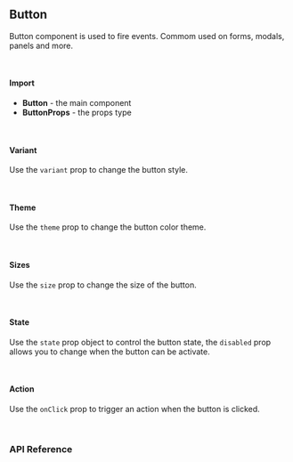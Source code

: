 ## Button

Button component is used to fire events. Commom used on forms, modals, panels and more.

<div>
<LeSourceButton url="https://github.com/hiimlex/leux/tree/main/src/components/Button"></LeSourceButton>
</div>

<br/>

#### Import

<div><ButtonImportPreview></ButtonImportPreview></div>

- **Button** - the main component
- **ButtonProps** - the props type

<br/>

#### Variant

Use the `variant` prop to change the button style.

<div><ButtonVariantPreview></ButtonVariantPreview></div>

<br/>

#### Theme

Use the `theme` prop to change the button color theme.

<div><ButtonThemePreview></ButtonThemePreview><div>

<br/>

#### Sizes

Use the `size` prop to change the size of the button.

<div><ButtonSizePreview></ButtonSizePreview></div>

<br/>

#### State

Use the `state` prop object to control the button state, the `disabled` prop allows you to change when the button can be activate.

<div><ButtonStatePreview></ButtonStatePreview></div>

<br/>

#### Action

Use the `onClick` prop to trigger an action when the button is clicked.

<div><ButtonActionPreview></ButtonActionPreview></div>

<br/>

### API Reference

<div>
<ButtonApiTable>
</ButtonApiTable>
</div>

<br/>
